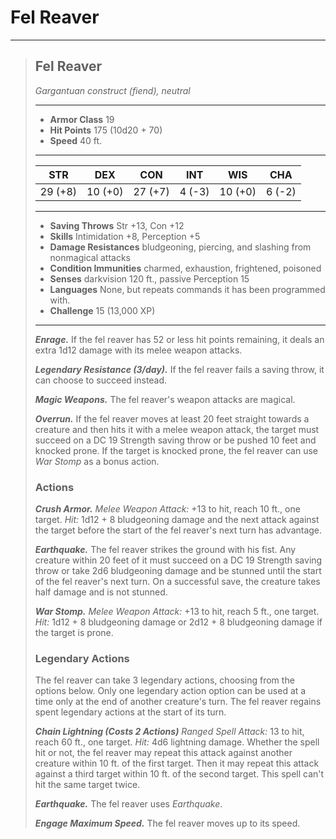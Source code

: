 # Fel Reaver

___
> ## Fel Reaver <!-- https://wc5e-cr-calculator.frogvall.com?v2;2;19;10d20+10*7;13;19;0.3*(2d12)+1d12+8+2d12+8+3*2*(2d6);0;0;0;0;0;1;;;1;2;;;;;;;1;;1;3;;;;;;;;10;;;;;;;2;2;1;3;1;0;1;3;;is1;;is2;;is3; -->
> *Gargantuan construct (fiend), neutral*
> ___
> - **Armor Class** 19
> - **Hit Points** 175 (10d20 + 70)
> - **Speed** 40 ft.
> ___
> STR | DEX | CON | INT | WIS | CHA
>|:---:|:---:|:---:|:---:|:---:|:---:|
> 29 (+8)|10 (+0)|27 (+7)|4 (-3)|10 (+0)|6 (-2)|
> ___
> - **Saving Throws** Str +13, Con +12
> - **Skills** Intimidation +8, Perception +5
> - **Damage Resistances** bludgeoning, piercing, and slashing from nonmagical attacks
> - **Condition Immunities** charmed, exhaustion, frightened, poisoned
> - **Senses** darkvision 120 ft., passive Perception 15
> - **Languages** None, but repeats commands it has been programmed with.
> - **Challenge** 15 (13,000 XP)
> ___
>	
> ***Enrage.*** If the fel reaver has 52 or less hit points remaining, it deals an extra 1d12 damage with its melee weapon attacks.
>
> ***Legendary Resistance (3/day).*** If the fel reaver fails a saving throw, it can choose to succeed instead.
>
> ***Magic Weapons.*** The fel reaver's weapon attacks are magical.
>
> ***Overrun.*** If the fel reaver moves at least 20 feet straight towards a creature and then hits it with a melee weapon attack, the target must succeed on a DC 19 Strength saving throw or be pushed 10 feet and knocked prone. If the target is knocked prone, the fel reaver can use *War Stomp* as a bonus action.
>
> ### Actions
> ***Crush Armor.*** *Melee Weapon Attack:* +13 to hit, reach 10 ft., one target. *Hit:* 1d12 + 8 bludgeoning damage and the next attack against the target before the start of the fel reaver's next turn has advantage. 
> 
> ***Earthquake.*** The fel reaver strikes the ground with his fist. Any creature within 20 feet of it must succeed on a DC 19 Strength saving throw or take 2d6 bludgeoning damage and be stunned until the start of the fel reaver's next turn. On a successful save, the creature takes half damage and is not stunned.
>
> ***War Stomp.*** *Melee Weapon Attack:* +13 to hit, reach 5 ft., one target. *Hit:* 1d12 + 8 bludgeoning damage or 2d12 + 8 bludgeoning damage if the target is prone.
>
> ### Legendary Actions
> The fel reaver can take 3 legendary actions, choosing from the options below. Only one legendary action option can be used at a time only at the end of another creature's turn. The fel reaver regains spent legendary actions at the start of its turn.
>
> ***Chain Lightning (Costs 2 Actions)*** *Ranged Spell Attack:* 13 to hit, reach 60 ft., one target. *Hit:* 4d6 lightning damage. Whether the spell hit or not, the fel reaver may repeat this attack against another creature within 10 ft. of the first target. Then it may repeat this attack against a third target within 10 ft. of the second target. This spell can't hit the same target twice.
>
> ***Earthquake.*** The fel reaver uses *Earthquake*.
>  
> ***Engage Maximum Speed.*** The fel reaver moves up to its speed.